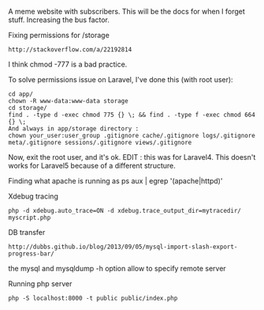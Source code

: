 A meme website with subscribers.
This will be the docs for when I forget stuff.
Increasing the bus factor.

Fixing permissions for /storage

    http://stackoverflow.com/a/22192814

I think chmod -777 is a bad practice.

To solve permissions issue on Laravel, I've done this (with root user):

    cd app/
    chown -R www-data:www-data storage
    cd storage/
    find . -type d -exec chmod 775 {} \; && find . -type f -exec chmod 664 {} \;
    And always in app/storage directory :
    chown your_user:user_group .gitignore cache/.gitignore logs/.gitignore meta/.gitignore sessions/.gitignore views/.gitignore

Now, exit the root user, and it's ok.
EDIT : this was for Laravel4. This doesn't works for Laravel5 because of a different structure.


Finding what apache is running as
    ps aux | egrep '(apache|httpd)'

Xdebug tracing

    php -d xdebug.auto_trace=ON -d xdebug.trace_output_dir=mytracedir/ myscript.php

DB transfer

    http://dubbs.github.io/blog/2013/09/05/mysql-import-slash-export-progress-bar/

the mysql and mysqldump -h option allow to specify remote server

Running php server

    php -S localhost:8000 -t public public/index.php